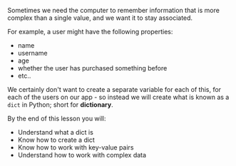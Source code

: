 Sometimes we need the computer to remember information that is more complex than a single value, and we want it to stay associated.



For example, a user might have the following properties:

- name
- username
- age
- whether the user has purchased something before
- etc..


We certainly don't want to create a separate variable for each of this, for each of the users on our app - so instead we will create what is known as a `dict` in Python; short for **dictionary**.



By the end of this lesson you will:

- Understand what a dict is
- Know how to create a dict
- Know how to work with key-value pairs
- Understand how to work with complex data